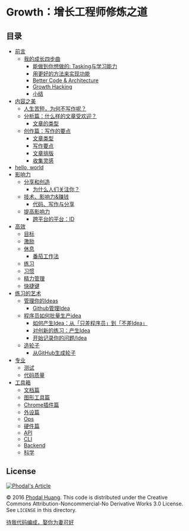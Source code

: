 Growth：增长工程师修炼之道
===

目录
---

*   [前言](#前言)
    *   [我的成长四步曲](#我的成长四步曲)
        *   [能做到你想做的: Tasking与学习能力](#能做到你想做的-tasking与学习能力)
        *   [用更好的方法来实现功能](#用更好的方法来实现功能)
        *   [Better Code & Architecture](#better-code-architecture)
        *   [Growth Hacking](#growth-hacking)
        *   [小结](#小结)
*   [内容之美](#内容之美)
    *   [人生苦短，为何不写作呢？](#人生苦短为何不写作呢)
    *   [分析篇：什么样的文章受欢迎？](#分析篇什么样的文章受欢迎)
        *   [文章的类型](#文章的类型)
    *   [创作篇：写作的要点](#创作篇写作的要点)
        *   [文章类型](#文章类型)
        *   [写作要点](#写作要点)
        *   [文章排版](#文章排版)
        *   [收集灵感](#收集灵感)
*   [hello, world](#hello-world)
*   [影响力](#影响力)
    *   [分享和创造](#分享和创造)
        *   [为什么人们关注你？](#为什么人们关注你)
    *   [技术、影响力&赚钱](#技术影响力赚钱)
        *   [代码、写作与分享](#代码写作与分享)
    *   [提高影响力](#提高影响力)
        *   [跨平台的平台：ID](#跨平台的平台id)
*   [高效](#高效)
    *   [目标](#目标)
    *   [激励](#激励)
    *   [休息](#休息)
        *   [番茄工作法](#番茄工作法)
    *   [练习](#练习)
    *   [习惯](#习惯)
    *   [精力管理](#精力管理)
    *   [快捷键](#快捷键)
*   [练习的艺术](#练习的艺术)
    *   [管理你的Ideas](#管理你的ideas)
        *   [Github管理Idea](#github管理idea)
    *   [程序员如何批量生产idea](#程序员如何批量生产idea)
        *   [如何产生Idea：从「只差程序员」到「不差Idea」](#如何产生idea从只差程序员到不差idea)
        *   [对创新的练习：产生Idea](#对创新的练习产生idea)
        *   [开始记录你的问题/Idea](#开始记录你的问题idea)
    *   [造轮子](#造轮子)
        *   [从GitHub生成轮子](#从github生成轮子)
*   [专业](#专业)
    *   [测试](#测试)
    *   [代码质量](#代码质量)
*   [工具箱](#工具箱)
    *   [文档篇](#文档篇)
    *   [图形工具篇](#图形工具篇)
    *   [Chrome插件篇](#chrome插件篇)
    *   [外设篇](#外设篇)
    *   [Ops](#ops)
    *   [硬件篇](#硬件篇)
    *   [API](#api)
    *   [CLI](#cli)
    *   [Backend](#backend)
    *   [科学](#科学)

License
---

[![Phodal's Article](http://brand.phodal.com/shields/article-small.svg)](https://www.phodal.com/)

© 2016 [Phodal Huang](https://www.phodal.com). This code is distributed under the Creative Commons Attribution-Noncommercial-No Derivative Works 3.0  License. See `LICENSE` in this directory.

[待我代码编成，娶你为妻可好](http://www.xuntayizhan.com/blog/ji-ke-ai-qing-zhi-er-shi-dai-wo-dai-ma-bian-cheng-qu-ni-wei-qi-ke-hao-wan/)

